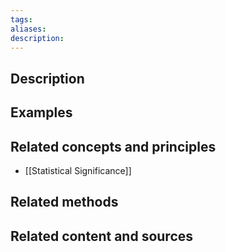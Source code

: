 ```yaml
---
tags: 
aliases: 
description:
---
```


## Description


## Examples 


## Related concepts and principles
- [[Statistical Significance]]

## Related methods


## Related content and sources

